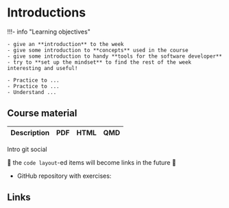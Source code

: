 # Introductions

!!!- info "Learning objectives"

    - give an **introduction** to the week
    - give some introduction to **concepts** used in the course
    - give some introduction to handy **tools for the software developer**
    - try to **set up the mindset** to find the rest of the week interesting and useful!
 
    - Practice to ...
    - Practice to ...
    - Understand ...


## Course material

<!-- markdownlint-disable MD013 --><!-- Tables cannot be split up over lines, hence will break 80 characters per line -->

Description                                                 |PDF                              |HTML                              |QMD
------------------------------------------------------------|---------------------------------|----------------------------------|------------------------------------
Intro
git
social

<!-- markdownlint-enable MD013 -->

:construction: the `code layout`-ed items will become links in the future :construction:

* GitHub repository with exercises:

## Links

